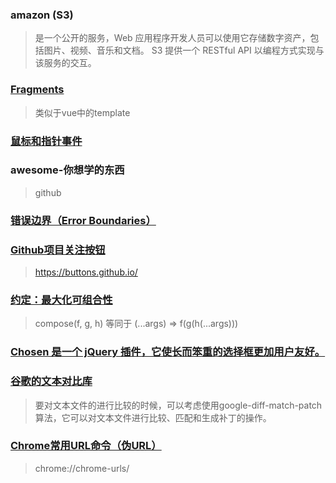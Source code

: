 ### amazon (S3)

> 是一个公开的服务，Web 应用程序开发人员可以使用它存储数字资产，包括图片、视频、音乐和文档。 S3 提供一个 RESTful API 以编程方式实现与该服务的交互。

### [Fragments](https://react.docschina.org/docs/fragments.html)

> 类似于vue中的template

### [鼠标和指针事件](https://react.docschina.org/docs/accessibility.html#mouse-and-pointer-events)

### awesome-你想学的东西

> github

### [错误边界（Error Boundaries）](https://react.docschina.org/docs/error-boundaries.html#introducing-error-boundaries)

### [Github项目关注按钮](https://buttons.github.io/)

> https://buttons.github.io/

### [约定：最大化可组合性](https://react.docschina.org/docs/higher-order-components.html#convention-maximizing-composability)

> compose(f, g, h) 等同于 (...args) => f(g(h(...args)))

### [Chosen 是一个 jQuery 插件，它使长而笨重的选择框更加用户友好。](https://harvesthq.github.io/chosen/)

### [谷歌的文本对比库](https://github.com/google/diff-match-patch/wiki/API)

> 要对文本文件的进行比较的时候，可以考虑使用google-diff-match-patch算法，它可以对文本文件进行比较、匹配和生成补丁的操作。

### [Chrome常用URL命令（伪URL）](https://www.cnblogs.com/EasonJim/p/7877704.html)

> chrome://chrome-urls/

